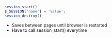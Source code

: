 ```php
session_start()
$_SESSION['name'] = 'value';
session_destroy()
```

- Saves between pages until browser is restarted
- Have to call session_start() everytime